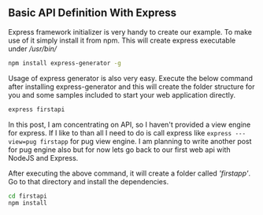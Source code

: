 ## Basic API Definition With Express
Express framework initializer is very handy to create our example. To make use of it simply install it from npm. This will create express executable under _/usr/bin/_
``` bash
npm install express-generator -g
```
Usage of express generator is also very easy. Execute the below command after installing express-generator and this will create the folder structure for you and some samples included to start your web application directly.
``` bash
express firstapi
```
In this post, I am concentrating on API, so I haven't provided a view engine for express. If I like to than all I need to do is call express like ``` express ---view=pug firstapp ``` for pug view engine. I am planning to write another post for pug engine also but for now lets go back to our first web api with NodeJS and Express.  

After executing the above command, it will create a folder called _'firstapp'_. Go to that directory and install the dependencies.
``` bash
cd firstapi
npm install
```

